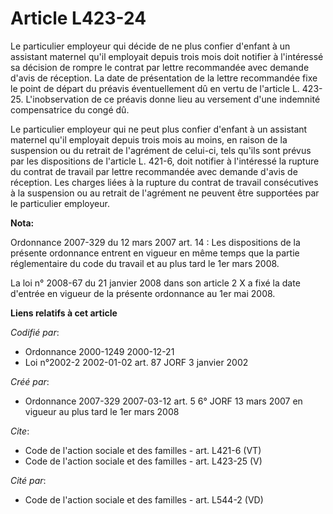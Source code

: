 # Article L423-24

Le particulier employeur qui décide de ne plus confier d'enfant à un assistant maternel qu'il employait depuis trois mois
doit notifier à l'intéressé sa décision de rompre le contrat par lettre recommandée avec demande d'avis de réception. La date
de présentation de la lettre recommandée fixe le point de départ du préavis éventuellement dû en vertu de l'article L.
423-25. L'inobservation de ce préavis donne lieu au versement d'une indemnité compensatrice du congé dû. 

Le particulier employeur qui ne peut plus confier d'enfant à un assistant maternel qu'il employait depuis trois mois au
moins, en raison de la suspension ou du retrait de l'agrément de celui-ci, tels qu'ils sont prévus par les dispositions de
l'article L. 421-6, doit notifier à l'intéressé la rupture du contrat de travail par lettre recommandée avec demande d'avis
de réception. Les charges liées à la rupture du contrat de travail consécutives à la suspension ou au retrait de l'agrément
ne peuvent être supportées par le particulier employeur.

**Nota:**

Ordonnance 2007-329 du 12 mars 2007 art. 14 : Les dispositions de la présente ordonnance entrent en vigueur en même temps que
la partie réglementaire du code du travail et au plus tard le 1er mars 2008. 

La loi n° 2008-67 du 21 janvier 2008 dans son article 2 X a fixé la date d'entrée en vigueur de la présente ordonnance au 1er
mai 2008.

**Liens relatifs à cet article**

_Codifié par_:

  - Ordonnance 2000-1249 2000-12-21
  - Loi n°2002-2 2002-01-02 art. 87 JORF 3 janvier 2002

_Créé par_:

  - Ordonnance 2007-329 2007-03-12 art. 5 6° JORF 13 mars 2007 en vigueur au plus tard le 1er mars 2008

_Cite_:

  - Code de l'action sociale et des familles - art. L421-6 (VT)
  - Code de l'action sociale et des familles - art. L423-25 (V)

_Cité par_:

  - Code de l'action sociale et des familles - art. L544-2 (VD)
